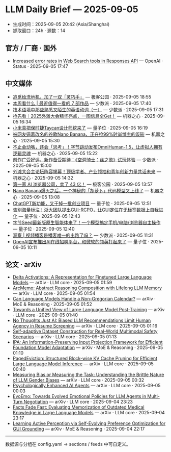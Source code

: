 # LLM Daily Brief — 2025-09-05

- 生成时间：2025-09-05 20:42 (Asia/Shanghai)
- 抓取窗口：24h · 源数：14


## 官方 / 厂商 · 国外

- [Increased error rates in Web Search tools in Responses API](https://status.openai.com//incidents/01K4CKGHAK8DCR2PS24G564BKD) — OpenAI · Status · 2025-09-05 17:47


## 中文媒体

- [追觅给洗地机，加了一双「灵巧手」](http://www.geekpark.net/news/353560) — 极客公园 · 2025-09-05 18:55
- [本周看什么 | 最近值得一看的 7 部作品](https://sspai.com/post/102306) — 少数派 · 2025-09-05 17:40
- [技术语境中那些熟悉又陌生的英语动词（一）](https://sspai.com/prime/story/interesting-verbs-in-computing) — 少数派 · 2025-09-05 17:31
- [抢先看｜2025外滩大会精华亮点，一图信息全Get！](https://www.jiqizhixin.com/articles/2025-09-05-9) — 机器之心 · 2025-09-05 16:34
- [小米真把保时捷Taycan设计师挖来了](https://www.qbitai.com/2025/09/328857.html) — 量子位 · 2025-09-05 16:19
- [被网友逼着改名的谷歌Nano Banana，正在抢99%时尚博主的饭碗](https://www.jiqizhixin.com/articles/2025-09-05-8) — 机器之心 · 2025-09-05 15:30
- [不止会动嘴，还会「思考」！字节跳动发布OmniHuman-1.5，让虚拟人拥有逻辑灵魂](https://www.jiqizhixin.com/articles/2025-09-05-7) — 机器之心 · 2025-09-05 15:22
- [前作广受好评，新作备受期待：《空洞骑士：丝之歌》试玩体验](https://sspai.com/post/102303) — 少数派 · 2025-09-05 15:00
- [外滩大会主论坛阵容揭幕！顶级学者、产业领袖和青年创新力量共话未来](https://www.jiqizhixin.com/articles/2025-09-05-6) — 机器之心 · 2025-09-05 14:32
- [第一家 AI 浏览器公司，卖了 43 亿！](http://www.geekpark.net/news/353533) — 极客公园 · 2025-09-05 13:57
- [Nano Banana爆火之后，一个神秘的「胡萝卜」代码模型又上线了](https://www.jiqizhixin.com/articles/2025-09-05-5) — 机器之心 · 2025-09-05 13:08
- [ChatGPT新功能，又干掉一批创业项目](https://www.qbitai.com/2025/09/328741.html) — 量子位 · 2025-09-05 12:51
- [告别海量标注！浙大团队提出GUI-RCPO，让GUI定位在无标签数据上自我进化](https://www.qbitai.com/2025/09/328731.html) — 量子位 · 2025-09-05 12:43
- [字节Seed最新版原生智能体来了！一个模型搞定手机/电脑/浏览器自主操作](https://www.qbitai.com/2025/09/328710.html) — 量子位 · 2025-09-05 12:40
- [洞察 | 视频播客是播客唯一的出路了吗？](https://sspai.com/post/102285) — 少数派 · 2025-09-05 11:31
- [OpenAI宣布推出AI在线招聘平台，和微软的领英打起来了](https://www.qbitai.com/2025/09/328662.html) — 量子位 · 2025-09-05 10:11


## 论文 · arXiv

- [Delta Activations: A Representation for Finetuned Large Language Models](http://arxiv.org/abs/2509.04442v1) — arXiv · LLM core · 2025-09-05 01:59
- [ArcMemo: Abstract Reasoning Composition with Lifelong LLM Memory](http://arxiv.org/abs/2509.04439v1) — arXiv · LLM core · 2025-09-05 01:54
- [Can Language Models Handle a Non-Gregorian Calendar?](http://arxiv.org/abs/2509.04432v1) — arXiv · MoE & Reasoning · 2025-09-05 01:52
- [Towards a Unified View of Large Language Model Post-Training](http://arxiv.org/abs/2509.04419v1) — arXiv · LLM core · 2025-09-05 01:40
- [No Thoughts Just AI: Biased LLM Recommendations Limit Human Agency in   Resume Screening](http://arxiv.org/abs/2509.04404v1) — arXiv · LLM core · 2025-09-05 01:16
- [Self-adaptive Dataset Construction for Real-World Multimodal Safety   Scenarios](http://arxiv.org/abs/2509.04403v1) — arXiv · LLM core · 2025-09-05 01:13
- [IPA: An Information-Preserving Input Projection Framework for Efficient   Foundation Model Adaptation](http://arxiv.org/abs/2509.04398v1) — arXiv · MoE & Reasoning · 2025-09-05 01:10
- [PagedEviction: Structured Block-wise KV Cache Pruning for Efficient   Large Language Model Inference](http://arxiv.org/abs/2509.04377v1) — arXiv · LLM core · 2025-09-05 00:40
- [Measuring Bias or Measuring the Task: Understanding the Brittle Nature   of LLM Gender Biases](http://arxiv.org/abs/2509.04373v1) — arXiv · LLM core · 2025-09-05 00:32
- [Psychologically Enhanced AI Agents](http://arxiv.org/abs/2509.04343v1) — arXiv · LLM core · 2025-09-05 00:03
- [EvoEmo: Towards Evolved Emotional Policies for LLM Agents in Multi-Turn   Negotiation](http://arxiv.org/abs/2509.04310v1) — arXiv · LLM core · 2025-09-04 23:23
- [Facts Fade Fast: Evaluating Memorization of Outdated Medical Knowledge   in Large Language Models](http://arxiv.org/abs/2509.04304v1) — arXiv · LLM core · 2025-09-04 23:17
- [Learning Active Perception via Self-Evolving Preference Optimization for   GUI Grounding](http://arxiv.org/abs/2509.04243v1) — arXiv · MoE & Reasoning · 2025-09-04 22:17

---
数据源与分组在 config.yaml → sections / feeds 中可自定义。